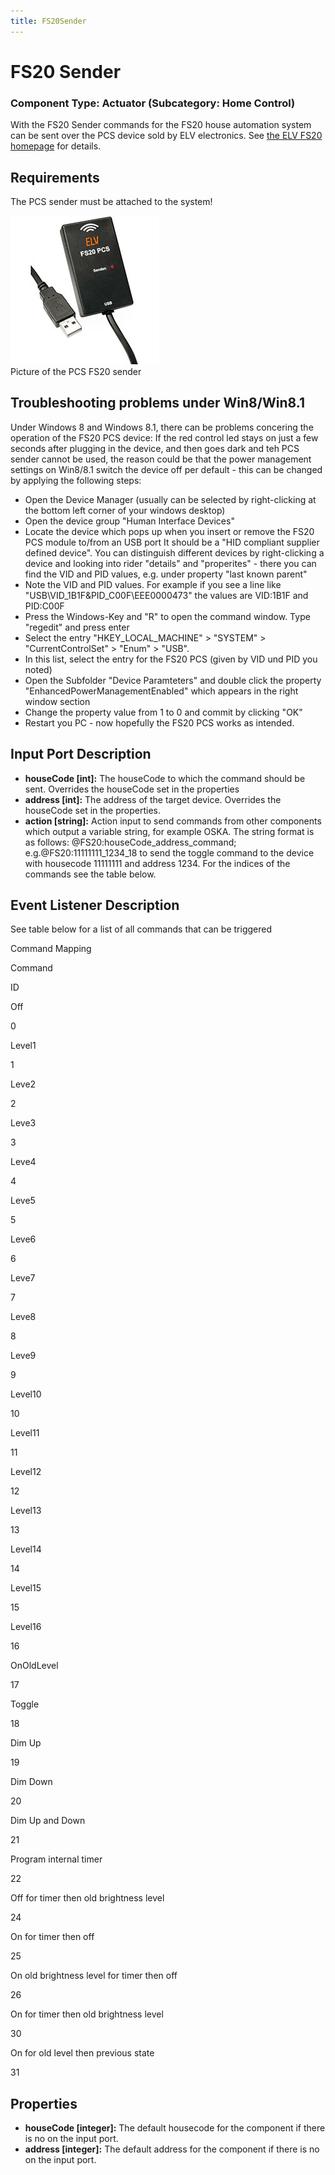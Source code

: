 ```yaml
---
title: FS20Sender
---
```


# FS20 Sender

### Component Type: Actuator (Subcategory: Home Control)

With the FS20 Sender commands for the FS20 house automation system can be sent over the PCS device sold by ELV electronics. See [the ELV FS20 homepage](http://www.elv.de/output/controller.aspx?cid=74&detail=10&detail2=29530&flv=1&bereich=&:marke=) for details.

## Requirements

The PCS sender must be attached to the system!

![Picture of the PCS FS20 sender](./img/PCS.jpg "Picture of the PCS FS20 sender")  
Picture of the PCS FS20 sender

## Troubleshooting problems under Win8/Win8.1

Under Windows 8 and Windows 8.1, there can be problems concering the operation of the FS20 PCS device: If the red control led stays on just a few seconds after plugging in the device, and then goes dark and teh PCS sender cannot be used, the reason could be that the power management settings on Win8/8.1 switch the device off per default - this can be changed by applying the following steps:

- Open the Device Manager (usually can be selected by right-clicking at the bottom left corner of your windows desktop)
- Open the device group "Human Interface Devices"
- Locate the device which pops up when you insert or remove the FS20 PCS module to/from an USB port It should be a "HID compliant supplier defined device". You can distinguish different devices by right-clicking a device and looking into rider "details" and "properites" - there you can find the VID and PID values, e.g. under property "last known parent"
- Note the VID and PID values. For example if you see a line like "USB\\VID_1B1F&PID_C00F\\EEE0000473" the values are VID:1B1F and PID:C00F
- Press the Windows-Key and "R" to open the command window. Type "regedit" and press enter
- Select the entry "HKEY_LOCAL_MACHINE" > "SYSTEM" > "CurrentControlSet" > "Enum" > "USB".
- In this list, select the entry for the FS20 PCS (given by VID und PID you noted)
- Open the Subfolder "Device Paramteters" and double click the property "EnhancedPowerManagementEnabled" which appears in the right window section
- Change the property value from 1 to 0 and commit by clicking "OK"
- Restart you PC - now hopefully the FS20 PCS works as intended.

## Input Port Description

- **houseCode \[int\]:** The houseCode to which the command should be sent. Overrides the houseCode set in the properties
- **address \[int\]:** The address of the target device. Overrides the houseCode set in the properties.
- **action \[string\]:** Action input to send commands from other components which output a variable string, for example OSKA. The string format is as follows: @FS20:houseCode_address_command; e.g.@FS20:11111111_1234_18 to send the toggle command to the device with housecode 11111111 and address 1234. For the indices of the commands see the table below.

## Event Listener Description

See table below for a list of all commands that can be triggered

Command Mapping

Command

ID

Off

0

Level1

1

Leve2

2

Leve3

3

Leve4

4

Leve5

5

Leve6

6

Leve7

7

Leve8

8

Leve9

9

Level10

10

Level11

11

Level12

12

Level13

13

Level14

14

Level15

15

Level16

16

OnOldLevel

17

Toggle

18

Dim Up

19

Dim Down

20

Dim Up and Down

21

Program internal timer

22

Off for timer then old brightness level

24

On for timer then off

25

On old brightness level for timer then off

26

On for timer then old brightness level

30

On for old level then previous state

31

## Properties

- **houseCode \[integer\]:** The default housecode for the component if there is no on the input port.
- **address \[integer\]:** The default address for the component if there is no on the input port.
